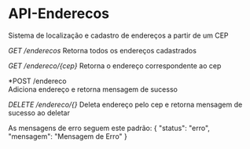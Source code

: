 # API-Enderecos 
Sistema de localização e cadastro de endereços a partir de um CEP

*GET /enderecos* 
Retorna todos os endereços cadastrados

*GET /endereco/{cep}* 
Retorna o endereço correspondente ao cep

*POST /endereco   
Adiciona endereço e retorna mensagem de sucesso

*DELETE /endereco/{}*
Deleta endereço pelo cep e retorna mensagem de sucesso ao deletar


 As mensagens de erro seguem este padrão:
{
"status": "erro",   
"mensagem": "Mensagem de Erro" 
} 
